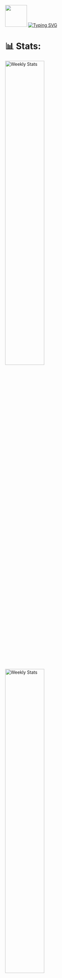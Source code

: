 
<img src="https://raw.githubusercontent.com/innng/innng/master/assets/kyubey.gif" height="70" /> [![Typing SVG](https://readme-typing-svg.demolab.com?font=Fira+Code&weight=500&size=25&pause=1000&center=true&vCenter=true&width=435&lines=Hi%2C+I'm+Waldan+Zubary!+%F0%9F%91%8B)](https://git.io/typing-svg)





# 📊 Stats:





<a href="https://wakatime.com/@WaldanZubary" target="_blank">
	<img width="50%"  alt="Weekly Stats" src="https://github-readme-stats.vercel.app/api/wakatime?username=WaldanZubary&border_radius=5px&theme=dark&bg_color=1f1f1f&border_color=1f1f1f&icon_color=58a6ff&show_icons=true&disable_animations=true&custom_title=Weekly%20Stats">
</a>
<a href="https://wakatime.com/@WaldanZubary" target="_blank">
	<img width="50%"  alt="Weekly Stats" src="https://github-readme-stats.vercel.app/api/wakatime?username=WaldanZubary&border_radius=5px&theme=dark&bg_color=1f1f1f&border_color=1f1f1f&icon_color=58a6ff&show_icons=true&disable_animations=true&custom_title=Weekly%20Stats">
</a>




=

# 💻 Tech Stack:
```dart
Tools I Used for Project

class About extends Me { 
  const myTools = {  
    "ProgramingLanguages" : { "Dart", "Php", "Python", "Javascript", "Node.Js", },
    "OtherLanguages" : { "HTML", "CSS", "Bash", "Json", "Markdown" },
    "Database" : { "Firebase", "MySQL" },
    "Editors" : { "Vscode" },
    "Platforms" : { "Windows" },
    "OtherTools" : { "Git", "Figma" }
  };
}
```

## 🏆 GitHub Trophies
![](https://github-profile-trophy.vercel.app/?username=waldanzubary&theme=radical&no-frame=true&no-bg=true&margin-w=4)



[![](https://visitcount.itsvg.in/api?id=waldanzubary&icon=0&color=0)](https://visitcount.itsvg.in)


